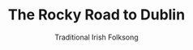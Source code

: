 ---
layout: "layouts/playing.html"
tags: "scores"
title: "The Rocky Road to Dublin"
author: "Traditional Irish Folksong"
style: "pop"
mei_file: "./The Rocky Road to Dublin.mei"
---